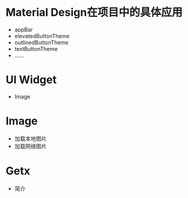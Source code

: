 # Material Design在项目中的具体应用
- appBar
- elevatedButtonTheme
- outlinedButtonTheme
- textButtonTheme
- ……

# UI Widget
- Image

# Image
- 加载本地图片
- 加载网络图片



# Getx
- 简介



